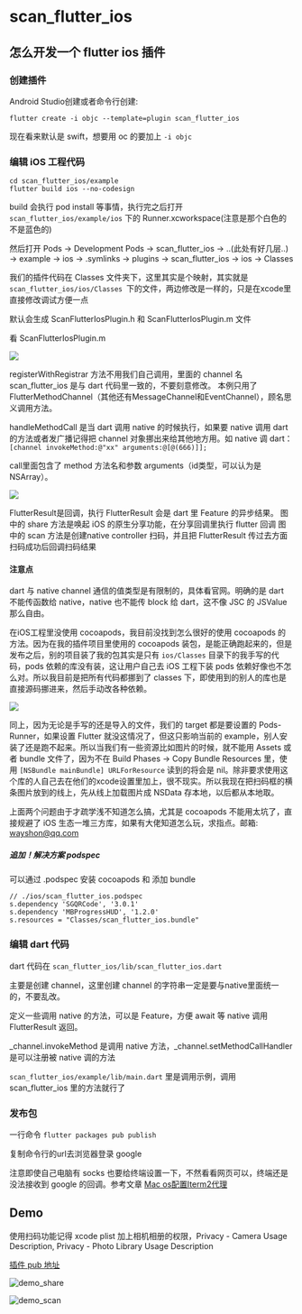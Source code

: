 # scan_flutter_ios

## 怎么开发一个 flutter ios 插件

### 创建插件
Android Studio创建或者命令行创建:

```
flutter create -i objc --template=plugin scan_flutter_ios
```

现在看来默认是 swift，想要用 oc 的要加上 `-i objc`

### 编辑 iOS 工程代码

```
cd scan_flutter_ios/example
flutter build ios --no-codesign
```
build 会执行 pod install 等事情，执行完之后打开 `scan_flutter_ios/example/ios` 下的 Runner.xcworkspace(注意是那个白色的不是蓝色的)

然后打开 Pods -> Development Pods -> scan_flutter_ios -> ..(此处有好几层..) -> example -> ios -> .symlinks -> plugins -> scan_flutter_ios -> ios -> Classes

我们的插件代码在 Classes 文件夹下，这里其实是个映射，其实就是 `scan_flutter_ios/ios/Classes `下的文件，两边修改是一样的，只是在xcode里直接修改调试方便一点

默认会生成 ScanFlutterIosPlugin.h 和 ScanFlutterIosPlugin.m 文件

看 ScanFlutterIosPlugin.m

![](./readme-images/demo1.png)

registerWithRegistrar 方法不用我们自己调用，里面的 channel 名 scan_flutter_ios 是与 dart 代码里一致的，不要刻意修改。
本例只用了 FlutterMethodChannel（其他还有MessageChannel和EventChannel），顾名思义调用方法。

handleMethodCall 是当 dart 调用 native 的时候执行，如果要 native 调用 dart 的方法或者发广播记得把 channel 对象挪出来给其他地方用。如 native 调 dart：`[channel invokeMethod:@"xx" arguments:@[@(666)]];`

call里面包含了 method 方法名和参数 arguments（id类型，可以认为是NSArray）。

![](./readme-images/demo2.png)

FlutterResult是回调，执行 FlutterResult 会是 dart 里 Feature 的异步结果。
图中的 share 方法是唤起 iOS 的原生分享功能，在分享回调里执行 flutter 回调
图中的 scan 方法是创建native controller 扫码，并且把 FlutterResult 传过去方面扫码成功后回调扫码结果

#### 注意点

dart 与 native channel 通信的值类型是有限制的，具体看官网。明确的是 dart 不能传函数给 native，native 也不能传 block 给 dart，这不像 JSC 的 JSValue 那么自由。

在iOS工程里没使用 cocoapods，我目前没找到怎么很好的使用 cocoapods 的方法。因为在我的插件项目里使用的 cocoapods 装包，是能正确跑起来的，但是发布之后，别的项目装了我的包其实是只有 `ios/Classes` 目录下的我手写的代码，pods 依赖的库没有装，这让用户自己去 iOS 工程下装 pods 依赖好像也不怎么对。所以我目前是把所有代码都挪到了 classes 下，即使用到的别人的库也是直接源码挪进来，然后手动改各种依赖。

![](./readme-images/demo3.png)

同上，因为无论是手写的还是导入的文件，我们的 target 都是要设置的 Pods-Runner，如果设置 Flutter 就没这情况了，但这只影响当前的 example，别人安装了还是跑不起来。所以当我们有一些资源比如图片的时候，就不能用 Assets 或者 bundle 文件了，因为不在 Build Phases -> Copy Bundle Resources 里，使用 `[NSBundle mainBundle] URLForResource` 读到的将会是 nil。除非要求使用这个库的人自己去在他们的xcode设置里加上，很不现实。所以我现在把扫码框的横条图片放到的线上，先从线上加载图片成 NSData 存本地，以后都从本地取。

上面两个问题由于才疏学浅不知道怎么搞，尤其是 cocoapods 不能用太坑了，直接规避了 iOS 生态一堆三方库，如果有大佬知道怎么玩，求指点。邮箱: wayshon@qq.com

##### 追加！解决方案 podspec

可以通过 .podspec 安装 cocoapods 和 添加 bundle

```
// ./ios/scan_flutter_ios.podspec
s.dependency 'SGQRCode', '3.0.1'
s.dependency 'MBProgressHUD', '1.2.0'
s.resources = "Classes/scan_flutter_ios.bundle"
```

### 编辑 dart 代码

dart 代码在 `scan_flutter_ios/lib/scan_flutter_ios.dart`

主要是创建 channel，这里创建 channel 的字符串一定是要与native里面统一的，不要乱改。

定义一些调用 native 的方法，可以是 Feature，方便 await 等 native 调用 FlutterResult 返回。

_channel.invokeMethod 是调用 native 方法，_channel.setMethodCallHandler是可以注册被 native 调的方法

`scan_flutter_ios/example/lib/main.dart` 里是调用示例，调用 scan_flutter_ios 里的方法就行了

### 发布包

一行命令 `flutter packages pub publish`

复制命令行的url去浏览器登录 google

注意即使自己电脑有 socks 也要给终端设置一下，不然看看网页可以，终端还是没法接收到 google 的回调。参考文章 [Mac os配置Iterm2代理](http://www.hzy2m.com/2019/04/12/Mac-os-%E9%85%8D%E7%BD%AEIterm2%E4%BB%A3%E7%90%86/)

## Demo

使用扫码功能记得 xcode plist 加上相机相册的权限，Privacy - Camera Usage Description, Privacy - Photo Library Usage Description

[插件 pub 地址](https://pub.dev/packages/scan_flutter_ios)

![demo_share](./readme-images/demo_share.png)

![demo_scan](./readme-images/demo_scan.png)
